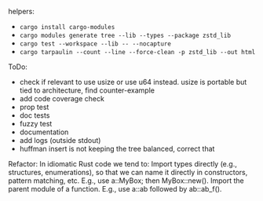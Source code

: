 helpers:
- `cargo install cargo-modules`
- `cargo modules generate tree --lib --types --package zstd_lib`
- `cargo test --workspace --lib -- --nocapture `
- `cargo tarpaulin --count --line --force-clean -p zstd_lib --out html`

ToDo:
- check if relevant to use usize or use u64 instead. usize is portable but tied to architecture, find counter-example
- add code coverage check
- prop test
- doc tests
- fuzzy test
- documentation
- add logs (outside stdout)
- huffman insert is not keeping the tree balanced, correct that


Refactor:
In idiomatic Rust code we tend to:
Import types directly (e.g., structures, enumerations), so that we can name it directly in
constructors, pattern matching, etc. E.g., use a::MyBox; then MyBox::new().
Import the parent module of a function. E.g., use a::ab followed by ab::ab_f().
